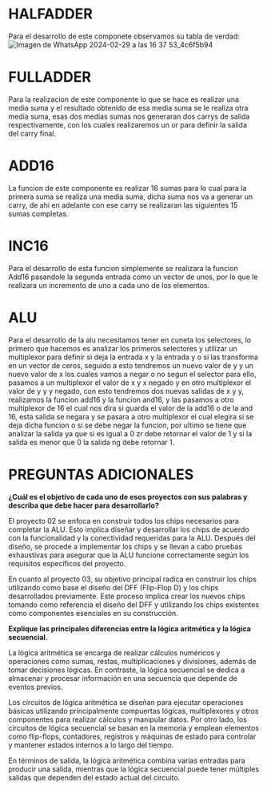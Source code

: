# HALFADDER
Para el desarrollo de este componete observamos su tabla de verdad:
![Imagen de WhatsApp 2024-02-29 a las 16 37 53_4c6f5b94](https://github.com/Fitman22/ArchiTech/assets/70348839/e7d22c49-159d-4123-a2c8-78b8bca3caea)

# FULLADDER
Para la realizacion de este componente lo que se hace es realizar una media suma y el resultado obtenido de esa media suma se le realiza otra media suma, esas dos medias sumas nos generaran dos carrys de salida respectivamente, con los cuales realizaremos un or para definir la salida del carry final.
# ADD16
La funcion de este componente es realizar 16 sumas para lo cual para la primera suma se realiza una media suma, dicha suma nos va a generar un carry, de ahi en adelante con ese carry se realizaran las siguientes 15 sumas completas.
# INC16
Para el desarrollo de esta funcion simplemente se realizara la funcion Add16 pasandole la segunda entrada como un vector de unos, por lo que le realizara un incremento de uno a cada uno de los elementos.
# ALU 
Para el desarrollo de la alu necesitamos tener en cuneta los selectores, lo primero que hacemos es analizar los primeros selectores y utilizar un multiplexor para definir si deja la entrada x y la entrada y o si las transforma en un vector de ceros, seguido a esto tendremos un nuevo valor de y y un nuevo valor de x los cuales vamos a negar o no segun el selector para ello, pasamos a un multiplexor el valor de x y x negado y en otro multiplexor el valor de y y y negado, con esto tendremos dos nuevas salidas de x y y, realizamos la funcion add16 y la funcion and16, y las pasamos a otro multiplexor de 16 el cual nos dira si guarda el valor de la add16 o de la and 16, esta salida se negara y se pasara a otro multiplexor el cual elegira si se deja dicha funcion o si se debe negar la funcion, por ultimo se tiene que analizar la salida ya que si es igual a 0 zr debe retornar el valor de 1 y si la salida es menor que 0 la salida ng debe retornar 1.
# PREGUNTAS ADICIONALES
**¿Cuál es el objetivo de cada uno de esos proyectos con sus palabras y describa que debe hacer para desarrollarlo?**

El proyecto 02 se enfoca en construir todos los chips necesarios para completar la ALU. Esto implica diseñar y desarrollar los chips de acuerdo con la funcionalidad y la conectividad requeridas para la ALU. Después del diseño, se procede a implementar los chips y se llevan a cabo pruebas exhaustivas para asegurar que la ALU funcione correctamente según los requisitos específicos del proyecto.

En cuanto al proyecto 03, su objetivo principal radica en construir los chips utilizando como base el diseño del DFF (Flip-Flop D) y los chips desarrollados previamente. Este proceso implica crear los nuevos chips tomando como referencia el diseño del DFF y utilizando los chips existentes como componentes esenciales en su construcción.

**Explique las principales diferencias entre la lógica aritmética y la lógica secuencial.**

La lógica aritmética se encarga de realizar cálculos numéricos y operaciones como sumas, restas, multiplicaciones y divisiones, además de tomar decisiones lógicas. En contraste, la lógica secuencial se dedica a almacenar y procesar información en una secuencia que depende de eventos previos.

Los circuitos de lógica aritmética se diseñan para ejecutar operaciones básicas utilizando principalmente compuertas lógicas, multiplexores y otros componentes para realizar cálculos y manipular datos. Por otro lado, los circuitos de lógica secuencial se basan en la memoria y emplean elementos como flip-flops, contadores, registros y máquinas de estado para controlar y mantener estados internos a lo largo del tiempo.

En términos de salida, la lógica aritmética combina varias entradas para producir una salida, mientras que la lógica secuencial puede tener múltiples salidas que dependen del estado actual del circuito.
